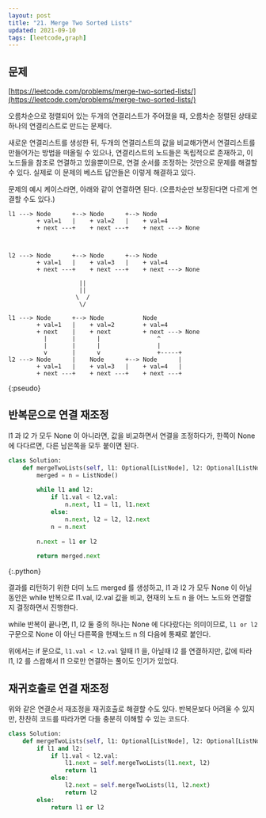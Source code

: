 ```yaml
---
layout: post
title: "21. Merge Two Sorted Lists"
updated: 2021-09-10
tags: [leetcode,graph]
---
```


## 문제

[https://leetcode.com/problems/merge-two-sorted-lists/](https://leetcode.com/problems/merge-two-sorted-lists/)

오름차순으로 정렬되어 있는 두개의 연결리스트가 주어졌을 때, 오름차순 정렬된 상태로 하나의 연결리스트로 만드는 문제다.

새로운 연결리스트를 생성한 뒤, 두개의 연결리스트의 값을 비교해가면서 연결리스트를 만들어가는 방법을 떠올릴 수 있으나, 연결리스트의 노드들은 독립적으로 존재하고, 이 노드들을 참조로 연결하고 있을뿐이므로, 연결 순서를 조정하는 것만으로 문제를 해결할 수 있다. 실제로 이 문제의 베스트 답안들은 이렇게 해결하고 있다.

문제의 예시 케이스라면, 아래와 같이 연결하면 된다. (오름차순만 보장된다면 다르게 연결할 수도 있다.)

```plaintext
l1 ---> Node      +--> Node      +--> Node
        + val=1   |    + val=2   |    + val=4
        + next ---+    + next ---+    + next ---> None



l2 ---> Node      +--> Node      +--> Node
        + val=1   |    + val=3   |    + val=4
        + next ---+    + next ---+    + next ---> None
        
                    ||
                    ||  
                   \  /
                    \/ 
                    
l1 ---> Node      +--> Node           Node
        + val=1   |    + val=2        + val=4
        + next    |    + next         + next ---> None
          |       |      |                ^
          |       |      |                |
          v       |      v                +-----+
l2 ---> Node      |    Node      +--> Node      |
        + val=1   |    + val=3   |    + val=4   |
        + next ---+    + next ---+    + next ---+
```
{:pseudo}

## 반복문으로 연결 재조정

l1 과 l2 가 모두 None 이 아니라면, 값을 비교하면서 연결을 조정하다가, 한쪽이 None 에 다다르면, 다른 남은쪽을 모두 붙이면 된다.

```python
class Solution:
    def mergeTwoLists(self, l1: Optional[ListNode], l2: Optional[ListNode]) -> Optional[ListNode]:
        merged = n = ListNode()
        
        while l1 and l2:
            if l1.val < l2.val:
                n.next, l1 = l1, l1.next
            else:
                n.next, l2 = l2, l2.next
            n = n.next
            
        n.next = l1 or l2
        
        return merged.next
```
{:.python}

결과를 리턴하기 위한 더미 노드 merged 를 생성하고, l1 과 l2 가 모두 None 이 아닐동안은 while 반복으로 l1.val, l2.val 값을 비교, 현재의 노드 n 을 어느 노드와 연결할지 결정하면서 진행한다.

while 반복이 끝나면, l1, l2 둘 중의 하나는 None 에 다다랐다는 의미이므로, `l1 or l2` 구문으로 None 이 아닌 다른쪽을 현재노드 n 의 다음에 통째로 붙인다.

위에서는 if 문으로, `l1.val < l2.val` 일때 l1 을, 아닐때 l2 를 연결하지만, 값에 따라 l1, l2 를 스왑해서 l1 으로만 연결하는 풀이도 인기가 있었다.

## 재귀호출로 연결 재조정

위와 같은 연결순서 재조정을 재귀호출로 해결할 수도 있다. 반복문보다 어려울 수 있지만, 찬찬히 코드를 따라가면 다들 충분히 이해할 수 있는 코드다.

```python
class Solution:
    def mergeTwoLists(self, l1: Optional[ListNode], l2: Optional[ListNode]) -> Optional[ListNode]:
        if l1 and l2:
            if l1.val < l2.val:
                l1.next = self.mergeTwoLists(l1.next, l2)
                return l1
            else:
                l2.next = self.mergeTwoLists(l1, l2.next)
                return l2
        else:
            return l1 or l2